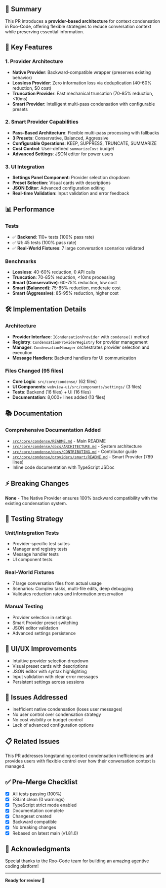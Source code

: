 ## 🎯 Summary

This PR introduces a **provider-based architecture** for context condensation in Roo-Code, offering flexible strategies to reduce conversation context while preserving essential information.

## 🚀 Key Features

### 1. Provider Architecture
- **Native Provider**: Backward-compatible wrapper (preserves existing behavior)
- **Lossless Provider**: Zero information loss via deduplication (40-60% reduction, $0 cost)
- **Truncation Provider**: Fast mechanical truncation (70-85% reduction, <10ms)
- **Smart Provider**: Intelligent multi-pass condensation with configurable presets

### 2. Smart Provider Capabilities
- **Pass-Based Architecture**: Flexible multi-pass processing with fallbacks
- **3 Presets**: Conservative, Balanced, Aggressive
- **Configurable Operations**: KEEP, SUPPRESS, TRUNCATE, SUMMARIZE
- **Cost Control**: User-defined `summarizeCost` budget
- **Advanced Settings**: JSON editor for power users

### 3. UI Integration
- **Settings Panel Component**: Provider selection dropdown
- **Preset Selection**: Visual cards with descriptions
- **JSON Editor**: Advanced configuration editing
- **Real-time Validation**: Input validation and error feedback

## 📊 Performance

### Tests
- ✅ **Backend**: 110+ tests (100% pass rate)
- ✅ **UI**: 45 tests (100% pass rate)
- ✅ **Real-World Fixtures**: 7 large conversation scenarios validated

### Benchmarks
- **Lossless**: 40-60% reduction, 0 API calls
- **Truncation**: 70-85% reduction, <10ms processing
- **Smart (Conservative)**: 60-75% reduction, low cost
- **Smart (Balanced)**: 75-85% reduction, moderate cost
- **Smart (Aggressive)**: 85-95% reduction, higher cost

## 🛠️ Implementation Details

### Architecture
- **Provider Interface**: `ICondensationProvider` with `condense()` method
- **Registry**: `CondensationProviderRegistry` for provider management
- **Manager**: `CondensationManager` orchestrates provider selection and execution
- **Message Handlers**: Backend handlers for UI communication

### Files Changed (95 files)
- **Core Logic**: `src/core/condense/` (62 files)
- **UI Components**: `webview-ui/src/components/settings/` (3 files)
- **Tests**: Backend (16 files) + UI (16 files)
- **Documentation**: 8,000+ lines added (13 files)

## 📚 Documentation

### Comprehensive Documentation Added
- [`src/core/condense/README.md`](src/core/condense/README.md) - Main README
- [`src/core/condense/docs/ARCHITECTURE.md`](src/core/condense/docs/ARCHITECTURE.md) - System architecture
- [`src/core/condense/docs/CONTRIBUTING.md`](src/core/condense/docs/CONTRIBUTING.md) - Contributor guide
- [`src/core/condense/providers/smart/README.md`](src/core/condense/providers/smart/README.md) - Smart Provider (789 lines)
- Inline code documentation with TypeScript JSDoc

## ⚡ Breaking Changes

**None** - The Native Provider ensures 100% backward compatibility with the existing condensation system.

## 🔬 Testing Strategy

### Unit/Integration Tests
- Provider-specific test suites
- Manager and registry tests
- Message handler tests
- UI component tests

### Real-World Fixtures
- 7 large conversation files from actual usage
- Scenarios: Complex tasks, multi-file edits, deep debugging
- Validates reduction rates and information preservation

### Manual Testing
- Provider selection in settings
- Smart Provider preset switching
- JSON editor validation
- Advanced settings persistence

## 🎨 UI/UX Improvements

- Intuitive provider selection dropdown
- Visual preset cards with descriptions
- JSON editor with syntax highlighting
- Input validation with clear error messages
- Persistent settings across sessions

## 🐛 Issues Addressed

- Inefficient native condensation (loses user messages)
- No user control over condensation strategy
- No cost visibility or budget control
- Lack of advanced configuration options

## 📋 Related Issues

This PR addresses longstanding context condensation inefficiencies and provides users with flexible control over how their conversation context is managed.

## ✅ Pre-Merge Checklist

- [x] All tests passing (100%)
- [x] ESLint clean (0 warnings)
- [x] TypeScript strict mode enabled
- [x] Documentation complete
- [x] Changeset created
- [x] Backward compatible
- [x] No breaking changes
- [x] Rebased on latest main (v1.81.0)

## 🙏 Acknowledgments

Special thanks to the Roo-Code team for building an amazing agentive coding platform!

---

**Ready for review** 🚀